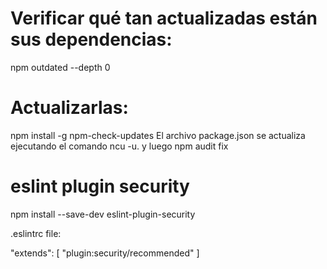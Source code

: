 # Verificar qué tan actualizadas están sus dependencias:

npm outdated --depth 0

# Actualizarlas:

npm install -g npm-check-updates
El archivo package.json se actualiza ejecutando el comando ncu -u.
y luego
npm audit fix

# eslint plugin security

npm install --save-dev eslint-plugin-security

.eslintrc file:

"extends": [
"plugin:security/recommended"
]

